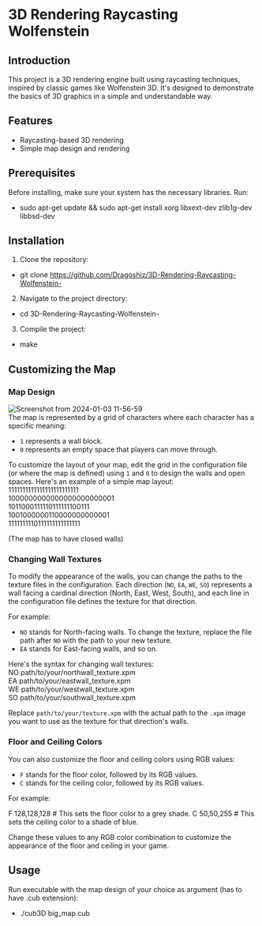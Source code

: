 # 3D Rendering Raycasting Wolfenstein

## Introduction
This project is a 3D rendering engine built using raycasting techniques, inspired by classic games like Wolfenstein 3D. It's designed to demonstrate the basics of 3D graphics in a simple and understandable way.

## Features
- Raycasting-based 3D rendering
- Simple map design and rendering

## Prerequisites
Before installing, make sure your system has the necessary libraries. Run:
- sudo apt-get update && sudo apt-get install xorg libxext-dev zlib1g-dev libbsd-dev

## Installation
1. Clone the repository:
- git clone https://github.com/Dragoshiz/3D-Rendering-Raycasting-Wolfenstein-

2. Navigate to the project directory:
- cd 3D-Rendering-Raycasting-Wolfenstein-

3. Compile the project:
- make

## Customizing the Map

### Map Design
![Screenshot from 2024-01-03 11-56-59](https://github.com/Dragoshiz/3D-Rendering-Raycasting-Wolfenstein-/assets/61502947/5befa6b9-7fdf-4937-b3a2-66ad092a47f1)  
The map is represented by a grid of characters where each character has a specific meaning:
- `1` represents a wall block.
- `0` represents an empty space that players can move through.

To customize the layout of your map, edit the grid in the configuration file (or where the map is defined) using `1` and `0` to design the walls and open spaces. Here's an example of a simple map layout:<br>
1111111111111111111111111<br>
1000000000000000000000001<br>
1011000111110111111100111<br>
1001000000110000000000001<br>
1111111110111111111111111<br>  
  
(The map has to have closed walls)


### Changing Wall Textures
To modify the appearance of the walls, you can change the paths to the texture files in the configuration. Each direction (`NO`, `EA`, `WE`, `SO`) represents a wall facing a cardinal direction (North, East, West, South), and each line in the configuration file defines the texture for that direction.

For example:
- `NO` stands for North-facing walls. To change the texture, replace the file path after `NO` with the path to your new texture.
- `EA` stands for East-facing walls, and so on.

Here's the syntax for changing wall textures:<br>
NO path/to/your/northwall_texture.xpm<br>
EA path/to/your/eastwall_texture.xpm<br>
WE path/to/your/westwall_texture.xpm<br>
SO path/to/your/southwall_texture.xpm<br>

Replace `path/to/your/texture.xpm` with the actual path to the `.xpm` image you want to use as the texture for that direction's walls.

### Floor and Ceiling Colors
You can also customize the floor and ceiling colors using RGB values:

- `F` stands for the floor color, followed by its RGB values.
- `C` stands for the ceiling color, followed by its RGB values.

For example:

F 128,128,128 # This sets the floor color to a grey shade.
C 50,50,255 # This sets the ceiling color to a shade of blue.

Change these values to any RGB color combination to customize the appearance of the floor and ceiling in your game.

## Usage
Run executable with the map design of your choice as argument (has to have .cub extension):
- ./cub3D big_map.cub
